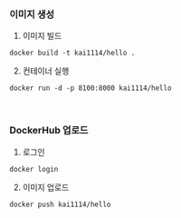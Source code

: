 ### 이미지 생성

1. 이미지 빌드

```shell
docker build -t kai1114/hello .
```

2. 컨테이너 실행

```shell
docker run -d -p 8100:8000 kai1114/hello
```

<br>

### DockerHub 업로드

1. 로그인

```shell
docker login
```

2. 이미지 업로드

```shell
docker push kai1114/hello
```